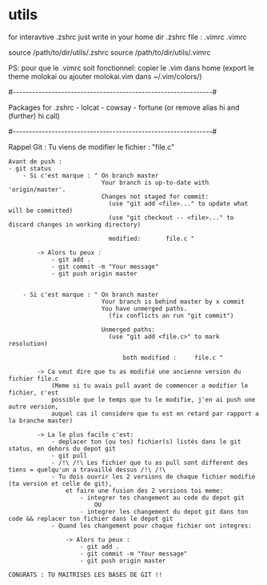 # utils

for interavtive .zshrc just write in your home dir .zshrc file :
				.vimrc								.vimrc


source /path/to/dir/utils/.zshrc
source /path/to/dir/utils/.vimrc

PS: pour que le .vimrc soit fonctionnel: copier le .vim dans home
	(export le theme molokai ou ajouter molokai.vim dans ~/.vim/colors/)

#--------------------------------------------------------------#

Packages for .zshrc
	- lolcat
	- cowsay
	- fortune
(or remove alias hi and (further) hi call)

#--------------------------------------------------------------#

Rappel Git :
	Tu viens de modifier le fichier : "file.c"

	Avant de push :
	- git status
		- Si c'est marque : " On branch master
							  Your branch is up-to-date with 'origin/master'.
							  Changes not staged for commit:
  								(use "git add <file>..." to update what will be committed)
  								(use "git checkout -- <file>..." to discard changes in working directory)

								modified:		file.c "

			-> Alors tu peux :
				- git add .
				- git commit -m "Your message"
				- git push origin master


		- Si c'est marque : " On branch master
							  Your branch is behind master by x commit
							  You have unmerged paths.
								(fix conflicts an run "git commit")

							  Unmerged paths:
								(use "git add <file.c>" to mark resolution)

									both modified :		file.c "

			-> Ca veut dire que tu as modifié une ancienne version du fichier file.c
				(Meme si tu avais pull avant de commencer a modifier le fichier, c'est
				possible que le temps que tu le modifie, j'en ai push une autre version,
				auquel cas il considere que tu est en retard par rapport a la branche master)

			-> La le plus facile c'est:
			 	- deplacer ton (ou tes) fichier(s) listés dans le git status, en dehors du depot git
			 	- git pull
			 	- /!\ /!\ Les fichier que tu as pull sont different des tiens = quelqu'un a travaillé dessus /!\ /!\
			 	- Tu dois ouvrir les 2 versions de chaque fichier modifié (ta version et celle de git),
					et faire une fusion des 2 versions toi meme:
					 	- integrer tes changement au code du depot git
						 	OU
						- integrer les changement du depot git dans ton code && replacer ton fichier dans le depot git
				- Quand les changement pour chaque fichier ont integres:

					-> Alors tu peux :
						- git add .
						- git commit -m "Your message"
						- git push origin master

	CONGRATS : TU MAITRISES LES BASES DE GIT !!
